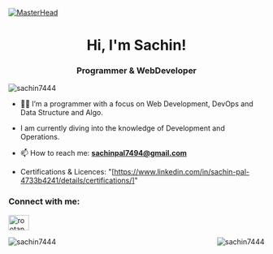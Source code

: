 [![MasterHead](https://user-images.githubusercontent.com/86270481/214122618-1bf43327-cdef-456e-81fe-fc71a9070c07.gif)](https://S.io)
<h1 align="center">Hi, I'm Sachin!</h1>
<h3 align="center">Programmer & WebDeveloper</h3>


<p align="left"> <img src="https://komarev.com/ghpvc/?username=sachin7444&label=Profile%20views&color=0e75b6&style=flat" alt="sachin7444" /></p>

- 🧑‍💻 I’m a programmer with a focus on Web Development, DevOps and Data Structure and Algo.

- I am currently diving into the knowledge of Development and Operations.
  
- 📫 How to reach me: **sachinpal7494@gmail.com**
  
-    Certifications & Licences: "[https://www.linkedin.com/in/sachin-pal-4733b4241/details/certifications/]"

<h3 align="left">Connect with me:</h3>
<p align="left">

<a href="[https://linkedin.com/in/sachin](https://www.linkedin.com/in/sachin-pal-4733b4241/)" target="blank"><img align="center" src="https://raw.githubusercontent.com/rahuldkjain/github-profile-readme-generator/master/src/images/icons/Social/linked-in-alt.svg" alt="rootangel01" height="30" width="40" /></a>

<p><img align="left" src="https://github-readme-stats.vercel.app/api/top-langs?username=sachin7444&show_icons=true&locale=en&layout=compact" alt="sachin7444" /></p>

<p>&nbsp;<img align="right" src="https://github-readme-stats.vercel.app/api?username=sachin7444&show_icons=true&locale=en" alt="sachin7444" /></p>

